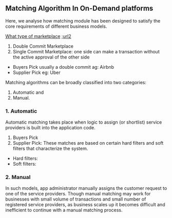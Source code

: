 ## Matching Algorithm In On-Demand platforms

Here, we analyse how matching module has been designed to satisfy the core requirements of different business models.

[What type of marketplace](https://acrowdedspace.com/post/95742275407/what-type-of-marketplace-are-you) ;[url2](https://jungleworks.com/matching-algorithm-works-demand-economy-part-three-user-journey-series/?source=post_page-----6fc8b3105a98--------------------------------)
1. Double Commit Marketplace
2. Single Commit Marketplace: one side can make a transaction without the active approval of the other side
- Buyers Pick usually a double commit ag: Airbnb
- Supplier Pick eg: Uber

Matching algorithms can be broadly classified into two categories: 
1. Automatic and
2. Manual.   

### 1. Automatic
Automatic matching takes place when logic to assign (or shortlist) service providers is built into the application code. 
1. Buyers Pick
2. Supplier Pick: These matches are based on certain hard filters and soft filters that characterize the system. 
- Hard filters: 
- Soft filters:

### 2. Manual
In such models, app administrator manually assigns the customer request to one of the service providers. Though manual matching may work for businesses with small volume of transactions and small number of registered service providers, as business scales up it becomes difficult and inefficient to continue with a manual matching process.

